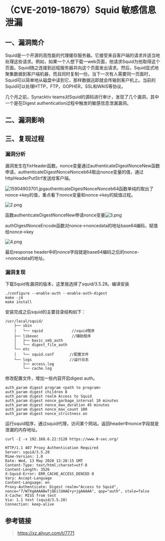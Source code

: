 （CVE-2019-18679）Squid 敏感信息泄漏
====================================


一、漏洞简介
------------

Squid是一个开源的高性能的代理缓存服务器。它接受来自客户端的请求并适当地处理这些请求。例如，如果一个人想下载一web页面，他请求Squid为他取得这个页面。Squid随之连接到远程服务器并向这个页面发出请求。然后，Squid显式地聚集数据到客户端机器，而且同时复制一份。当下一次有人需要同一页面时，Squid可以简单地从磁盘中读到它，那样数据迅即就会传输到客户机上。当前的Squid可以处理HTTP，FTP，GOPHER，SSL和WAIS等协议。

几个月之前，Synacktiv
teams对Squid的源码进行审计，发现了几个漏洞，其中一个是在Digest
authentication过程中触发的敏感信息泄漏漏洞。

二、漏洞影响
------------

三、复现过程
------------

### 漏洞分析

漏洞发生在fixHeader函数。nonce变量通过authenticateDigestNonceNew函数申请，authenticateDigestNonceNonceb64取出nonce变量的值，通过httpHeaderPutStrf发送给客户端。

![15904903701.jpg](resource/(CVE-2019-18679)Squid敏感信息泄漏/media/rId25.jpg)authenticateDigestNonceNonceb64函数单纯的取出了nonce-\>key的值，重点看下nonce变量和nonce-\>key的赋值过程。

![2.png](resource/(CVE-2019-18679)Squid敏感信息泄漏/media/rId26.png)

函数authenticateDigestNonceNew申请nonce变量![3.png](resource/(CVE-2019-18679)Squid敏感信息泄漏/media/rId27.png)

authDigestNonceEncode函数对nonce-\>noncedata的地址base64编码，赋值给nonce-\>key

![4.png](resource/(CVE-2019-18679)Squid敏感信息泄漏/media/rId28.png)

最后response
header中的nonce字段就是base64编码之后的nonce-\>noncedata的地址。

### 漏洞复现

下载Squid有漏洞的版本，这里我选择了squid/3.5.28。编译安装

    ./configure --enable-auth --enable-auth-digest
    make -j4
    make install

安装完成之后squid的主要目录结构如下：

    /usr/local/squid/
        ├── sbin
        │   └── squid             //squid程序
        ├── libexec               //辅助程序
        │   ├── basic_smb_auth
        │   └── digest_file_auth
        └── etc
        │   └── squid.conf       //配置文件
        └── logs                 //运行日志
            ├── access.log
            └── cache.log

修改配置文件，增加一些内容开启digest auth。

    auth_param digest program <path to program>
    auth_param digest children 8
    auth_param digest realm Access to Squid
    auth_param digest nonce_garbage_interval 10 minutes
    auth_param digest nonce_max_duration 45 minutes
    auth_param digest nonce_max_count 100
    auth_param digest nonce_strictness on

运行squid程序，通过squid代理，访问某个网站。返回header中nonce字段就是泄漏的内存地址。

    curl -I -x 192.168.6.22:3128 https://www.0-sec.org/

    HTTP/1.1 407 Proxy Authentication Required
    Server: squid/3.5.28
    Mime-Version: 1.0
    Date: Wed, 13 May 2020 13:28:15 GMT
    Content-Type: text/html;charset=utf-8
    Content-Length: 3526
    X-Squid-Error: ERR_CACHE_ACCESS_DENIED 0
    Vary: Accept-Language
    Content-Language: en
    Proxy-Authenticate: Digest realm="Access to Squid", nonce="7/W7XgAAAABwTjQEilUAAE+y+jgAAAAA", qop="auth", stale=false
    X-Cache: MISS from test
    Via: 1.1 test (squid/3.5.28)
    Connection: keep-alive

参考链接
--------

> https://xz.aliyun.com/t/7771
